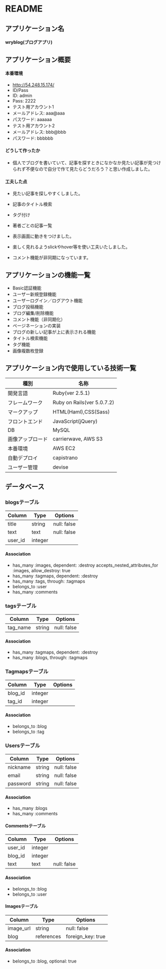# README

## アプリケーション名
#### wryblog(ブログアプリ)

## アプリケーション概要

#### 本番環境
- http://54.248.15.174/
- ID/Pass
- ID: admin
- Pass: 2222
- テスト用アカウント1
- メールアドレス: aaa@aaa
- パスワード: aaaaaa     
- テスト用アカウント2
- メールアドレス: bbb@bbb
- パスワード: bbbbbb

#### どうして作ったか
- 個人でブログを書いていて、記事を探すときになかなか見たい記事が見つけられず不便なので自分で作て見たらどうだろう？と思い作成しました。

#### 工夫した点
- 見たい記事を探しやすくしました。
- 記事のタイトル検索
- タグ付け
- 著者ごとの記事一覧

- 表示画面に動きをつけました。
- 楽しく見れるようslickやhover等を使い工夫いたしました。

- コメント機能が非同期になっています。

## アプリケーションの機能一覧

- Basic認証機能
- ユーザー新規登録機能
- ユーザーログイン／ログアウト機能
- ブログ投稿機能
- ブログ編集/削除機能
- コメント機能（非同期化）
- ページネーションの実装
- ブログの新しい記事が上に表示される機能
- タイトル検索機能
- タグ機能
- 画像複数枚登録

## アプリケーション内で使用している技術一覧

|種別|名称|
|------|----|
|開発言語|Ruby(ver 2.5.1)|
|フレームワーク|Ruby on Rails(ver 5.0.7.2)|
|マークアップ|HTML(Haml),CSS(Sass)|
|フロントエンド|JavaScript(jQuery)|
|DB|MySQL|
|画像アップロード|carrierwave, AWS S3|
|本番環境|AWS EC2|
|自動デプロイ|capistrano|
|ユーザー管理|devise|

## データベース

### blogsテーブル
|Column|Type|Options|
|------|----|-------|
|title|string|null: false|
|text|text|null: false|
|user_id|integer|

#### Association
- has_many :images, dependent: :destroy
  accepts_nested_attributes_for :images, allow_destroy: true
- has_many :tagmaps, dependent: :destroy
- has_many :tags, through: :tagmaps
- belongs_to :user
- has_many :comments


### tagsテーブル
|Column|Type|Options|
|------|----|-------|
|tag_name|string|null: false|

#### Association
- has_many :tagmaps, dependent: :destroy
- has_many :blogs, through: :tagmaps


### Tagmapsテーブル
|Column|Type|Options|
|------|----|-------|
|blog_id|integer|
|tag_id|integer|

#### Association
- belongs_to :blog
- belongs_to :tag


### Usersテーブル
|Column|Type|Options|
|------|----|-------|
|nickname|string|null: false|
|email|string|null: false|
|password|string|null: false|

#### Association
- has_many :blogs
- has_many :comments 
  

#### Commentsテーブル
|Column|Type|Options|
|------|----|-------|
|user_id|integer|
|blog_id|integer|
|text|text|null: false|

#### Association
- belongs_to :blog
- belongs_to :user 

#### Imagesテーブル
|Column|Type|Options|
|------|----|-------|
|image_url|string|null: false|
|blog|references|foreign_key: true|

#### Association
- belongs_to :blog, optional: true


